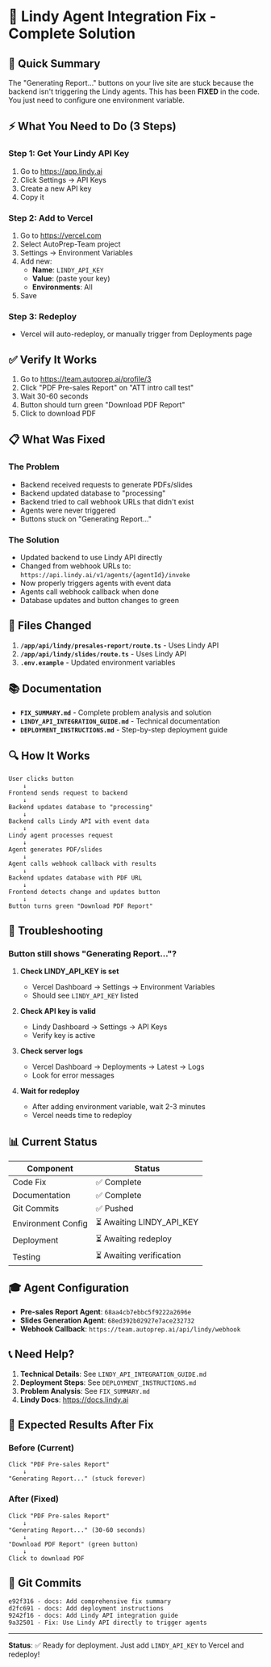# 🔧 Lindy Agent Integration Fix - Complete Solution

## 🎯 Quick Summary

The "Generating Report..." buttons on your live site are stuck because the backend isn't triggering the Lindy agents. This has been **FIXED** in the code. You just need to configure one environment variable.

## ⚡ What You Need to Do (3 Steps)

### Step 1: Get Your Lindy API Key
1. Go to https://app.lindy.ai
2. Click Settings → API Keys
3. Create a new API key
4. Copy it

### Step 2: Add to Vercel
1. Go to https://vercel.com
2. Select AutoPrep-Team project
3. Settings → Environment Variables
4. Add new:
   - **Name**: `LINDY_API_KEY`
   - **Value**: (paste your key)
   - **Environments**: All
5. Save

### Step 3: Redeploy
- Vercel will auto-redeploy, or manually trigger from Deployments page

## ✅ Verify It Works

1. Go to https://team.autoprep.ai/profile/3
2. Click "PDF Pre-sales Report" on "ATT intro call test"
3. Wait 30-60 seconds
4. Button should turn green "Download PDF Report"
5. Click to download PDF

## 📋 What Was Fixed

### The Problem
- Backend received requests to generate PDFs/slides
- Backend updated database to "processing"
- Backend tried to call webhook URLs that didn't exist
- Agents were never triggered
- Buttons stuck on "Generating Report..."

### The Solution
- Updated backend to use Lindy API directly
- Changed from webhook URLs to: `https://api.lindy.ai/v1/agents/{agentId}/invoke`
- Now properly triggers agents with event data
- Agents call webhook callback when done
- Database updates and button changes to green

## 📁 Files Changed

1. **`/app/api/lindy/presales-report/route.ts`** - Uses Lindy API
2. **`/app/api/lindy/slides/route.ts`** - Uses Lindy API
3. **`.env.example`** - Updated environment variables

## 📚 Documentation

- **`FIX_SUMMARY.md`** - Complete problem analysis and solution
- **`LINDY_API_INTEGRATION_GUIDE.md`** - Technical documentation
- **`DEPLOYMENT_INSTRUCTIONS.md`** - Step-by-step deployment guide

## 🔍 How It Works

```
User clicks button
    ↓
Frontend sends request to backend
    ↓
Backend updates database to "processing"
    ↓
Backend calls Lindy API with event data
    ↓
Lindy agent processes request
    ↓
Agent generates PDF/slides
    ↓
Agent calls webhook callback with results
    ↓
Backend updates database with PDF URL
    ↓
Frontend detects change and updates button
    ↓
Button turns green "Download PDF Report"
```

## 🚨 Troubleshooting

### Button still shows "Generating Report..."?

1. **Check LINDY_API_KEY is set**
   - Vercel Dashboard → Settings → Environment Variables
   - Should see `LINDY_API_KEY` listed

2. **Check API key is valid**
   - Lindy Dashboard → Settings → API Keys
   - Verify key is active

3. **Check server logs**
   - Vercel Dashboard → Deployments → Latest → Logs
   - Look for error messages

4. **Wait for redeploy**
   - After adding environment variable, wait 2-3 minutes
   - Vercel needs time to redeploy

## 📊 Current Status

| Component | Status |
|-----------|--------|
| Code Fix | ✅ Complete |
| Documentation | ✅ Complete |
| Git Commits | ✅ Pushed |
| Environment Config | ⏳ Awaiting LINDY_API_KEY |
| Deployment | ⏳ Awaiting redeploy |
| Testing | ⏳ Awaiting verification |

## 🎓 Agent Configuration

- **Pre-sales Report Agent**: `68aa4cb7ebbc5f9222a2696e`
- **Slides Generation Agent**: `68ed392b02927e7ace232732`
- **Webhook Callback**: `https://team.autoprep.ai/api/lindy/webhook`

## 📞 Need Help?

1. **Technical Details**: See `LINDY_API_INTEGRATION_GUIDE.md`
2. **Deployment Steps**: See `DEPLOYMENT_INSTRUCTIONS.md`
3. **Problem Analysis**: See `FIX_SUMMARY.md`
4. **Lindy Docs**: https://docs.lindy.ai

## 🎉 Expected Results After Fix

### Before (Current)
```
Click "PDF Pre-sales Report"
    ↓
"Generating Report..." (stuck forever)
```

### After (Fixed)
```
Click "PDF Pre-sales Report"
    ↓
"Generating Report..." (30-60 seconds)
    ↓
"Download PDF Report" (green button)
    ↓
Click to download PDF
```

## 📝 Git Commits

```
e92f316 - docs: Add comprehensive fix summary
d2fc691 - docs: Add deployment instructions
9242f16 - docs: Add Lindy API integration guide
9a32501 - Fix: Use Lindy API directly to trigger agents
```

---

**Status**: ✅ Ready for deployment. Just add `LINDY_API_KEY` to Vercel and redeploy!

